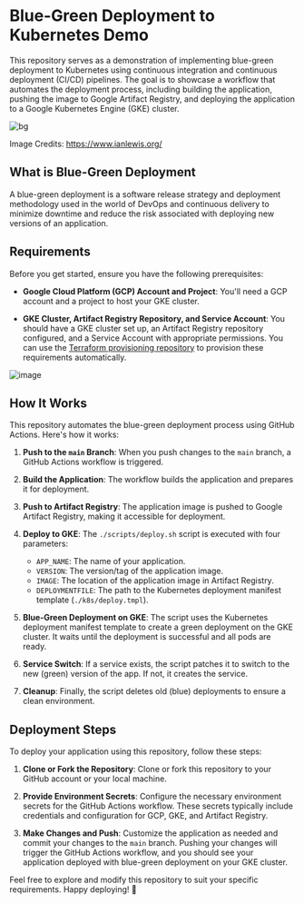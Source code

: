 # Blue-Green Deployment to Kubernetes Demo

This repository serves as a demonstration of implementing blue-green deployment to Kubernetes using continuous integration and continuous deployment (CI/CD) pipelines. The goal is to showcase a workflow that automates the deployment process, including building the application, pushing the image to Google Artifact Registry, and deploying the application to a Google Kubernetes Engine (GKE) cluster.

![bg](https://github.com/eniolastyle/ATS-server-typescript-nodejs/assets/58726365/45a7b6df-56e1-42db-b5d0-4ef4e0de612d)

Image Credits: https://www.ianlewis.org/

## What is Blue-Green Deployment

A blue-green deployment is a software release strategy and deployment methodology used in the world of DevOps and continuous delivery to minimize downtime and reduce the risk associated with deploying new versions of an application.

## Requirements

Before you get started, ensure you have the following prerequisites:

- **Google Cloud Platform (GCP) Account and Project**: You'll need a GCP account and a project to host your GKE cluster.

- **GKE Cluster, Artifact Registry Repository, and Service Account**: You should have a GKE cluster set up, an Artifact Registry repository configured, and a Service Account with appropriate permissions. You can use the [Terraform provisioning repository](https://github.com/eniolastyle/ATS-GKE-Terraform) to provision these requirements automatically.

![image](https://github.com/eniolastyle/ATS-server-typescript-nodejs/assets/58726365/06e5ce44-6088-4778-bdbb-e2938df091ff)

## How It Works

This repository automates the blue-green deployment process using GitHub Actions. Here's how it works:

1. **Push to the `main` Branch**: When you push changes to the `main` branch, a GitHub Actions workflow is triggered.

2. **Build the Application**: The workflow builds the application and prepares it for deployment.

3. **Push to Artifact Registry**: The application image is pushed to Google Artifact Registry, making it accessible for deployment.

4. **Deploy to GKE**: The `./scripts/deploy.sh` script is executed with four parameters:
   - `APP_NAME`: The name of your application.
   - `VERSION`: The version/tag of the application image.
   - `IMAGE`: The location of the application image in Artifact Registry.
   - `DEPLOYMENTFILE`: The path to the Kubernetes deployment manifest template (`./k8s/deploy.tmpl`).

5. **Blue-Green Deployment on GKE**: The script uses the Kubernetes deployment manifest template to create a green deployment on the GKE cluster. It waits until the deployment is successful and all pods are ready.

6. **Service Switch**: If a service exists, the script patches it to switch to the new (green) version of the app. If not, it creates the service.

7. **Cleanup**: Finally, the script deletes old (blue) deployments to ensure a clean environment.

## Deployment Steps

To deploy your application using this repository, follow these steps:

1. **Clone or Fork the Repository**: Clone or fork this repository to your GitHub account or your local machine.

2. **Provide Environment Secrets**: Configure the necessary environment secrets for the GitHub Actions workflow. These secrets typically include credentials and configuration for GCP, GKE, and Artifact Registry.

3. **Make Changes and Push**: Customize the application as needed and commit your changes to the `main` branch. Pushing your changes will trigger the GitHub Actions workflow, and you should see your application deployed with blue-green deployment on your GKE cluster.

Feel free to explore and modify this repository to suit your specific requirements. Happy deploying! 🚀
